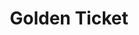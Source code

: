---
ee_id_thing: '47'
site: '1'
type: '2'
inv_num: 2008-007
add_credit:
url: 2008-007-golden-ticket
title: Golden Ticket
year: '2008'
display_year: '2008'
medium:
dims:
pitch: As part of a Frieze commission, I had them send out candy bars to all galleries
  who were unsuccessful in their application to their fair, ... one had a golden ticket,
  and that gallery got a free booth.
ps:
live_url:
youtube:
https://github.com/coryarcangel/alu:
imgs: golden-ticket-2008-007-detail-2-database-DT_1.jpg
subheading:
download:
commission: Frieze Art Fair
related:
layout: things-i-made
---
